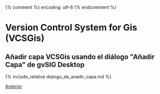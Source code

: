 {% comment %} encoding: utf-8 {% endcomment %}

# Version Control System for Gis (VCSGis)

## Añadir capa VCSGis usando el diálogo "Añadir Capa" de gvSIG Desktop

{% include_relative dialogo_de_anadir_capa.md %}
 
[Anterior](topologia.md)